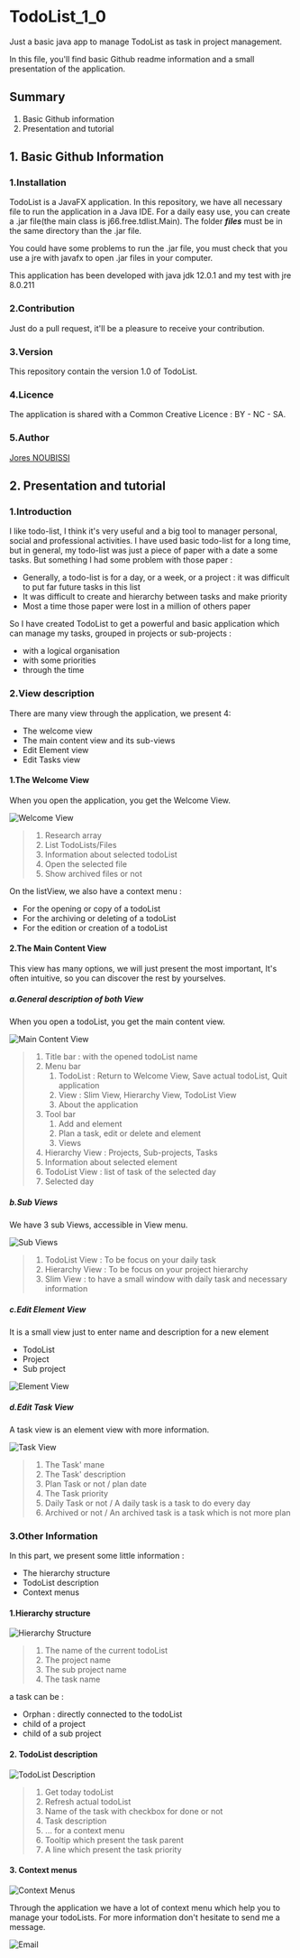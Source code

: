 # TodoList_1_0
Just a basic java app to manage TodoList as task in project management.

In this file, you'll find basic Github readme information and a small presentation of the application.

## Summary
1. Basic Github information
2. Presentation and tutorial

## 1. Basic Github Information
### 1.Installation
TodoList is a JavaFX application. In this repository, we have all necessary file to run the application in a Java IDE.
For a daily easy use, you can create a .jar file(the main class is j66.free.tdlist.Main). The folder ___files___ must be in the same directory than the .jar file.

You could have some problems to run the .jar file, you must check that you use a jre with javafx to open .jar files in your computer.

This application has been developed with java jdk 12.0.1 and my test with jre 8.0.211
### 2.Contribution
Just do a pull request, it'll be a pleasure to receive your contribution.
### 3.Version
This repository contain the version 1.0 of TodoList.
### 4.Licence
The application is shared with a Common Creative Licence : BY - NC - SA.
### 5.Author
[Jores NOUBISSI](https://www.linkedin.com/in/jores-noubissi-82a69b54/)
 
## 2. Presentation and tutorial
### 1.Introduction

I like todo-list, I think it's very useful and a big tool to manager personal, social and professional activities.
I have used basic todo-list for a long time, but in general, my todo-list was just a piece of paper with a date a some tasks.
But something I had some problem with those paper :
* Generally, a todo-list is for a day, or a week, or a project : it was difficult to put far future tasks in this list
* It was difficult to create and hierarchy between tasks and make priority
* Most a time those paper were lost in a million of others paper

So I have created TodoList to get a powerful and basic application which can manage my tasks, grouped in projects or sub-projects :
* with a logical organisation
* with some priorities
* through the time

### 2.View description
There are many view through the application, we present 4:
* The welcome view
* The main content view and its sub-views
* Edit Element view
* Edit Tasks view

#### 1.The Welcome View
When you open the application, you get the Welcome View.

![Welcome View](readMeImages/welcomeView.png)
>1. Research array
>2. List TodoLists/Files
>3. Information about selected todoList
>4. Open the selected file
>5. Show archived files or not

On the listView, we also have a context menu :
* For the opening or copy of a todoList
* For the archiving or deleting of a todoList
* For the edition or creation of a todoList

#### 2.The Main Content View
This view has many options, we will just present the most important, It's often intuitive, so you can discover the rest by yourselves.

##### a.General description of both View
When you open a todoList, you get the main content view.

![Main Content View](readMeImages/mainContentView.png)
>1. Title bar : with the opened todoList name
> 2. Menu bar
>    1. TodoList : Return to Welcome View, Save actual todoList, Quit application
>    2. View : Slim View, Hierarchy View, TodoList View
>    3. About the application
>3. Tool bar
>    1. Add and element
>    2. Plan a task, edit or delete and element
>    3. Views
>4. Hierarchy View : Projects, Sub-projects, Tasks
>5. Information about selected element
>6. TodoList View : list of task of the selected day
>7. Selected day

##### b.Sub Views
We have 3 sub Views, accessible in View menu.

![Sub Views](readMeImages/subViews.png)
>1. TodoList View : To be focus on your daily task
>2. Hierarchy View : To be focus on your project hierarchy
>3. Slim View : to have a small window with daily task and necessary information

##### c.Edit Element View
It is a small view just to enter name and description for a new element
* TodoList
* Project
* Sub project

![Element View](readMeImages/elementView.png)

##### d.Edit Task View
A task view is an element view with more information.

![Task View](readMeImages/taskView.png)

>1. The Task' mane
>2. The Task' description
>3. Plan Task or not / plan date
>4. The Task priority
>5. Daily Task or not / A daily task is a task to do every day
>6. Archived or not / An archived task is a task which is not more plan  
   
### 3.Other Information

In this part, we present some little information :
* The hierarchy structure
* TodoList description
* Context menus

#### 1.Hierarchy structure
![Hierarchy Structure](readMeImages/hierarchyStructure.png)

>1. The name of the current todoList
>2. The project name
>3. The sub project name
>4. The task name

a task can be :
* Orphan : directly connected to the todoList
* child of a project
* child of a sub project

#### 2. TodoList description
![TodoList Description](readMeImages/todoListDescription_1.png)

>1. Get today todoList
>2. Refresh actual todoList
>3. Name of the task with checkbox for done or not
>4. Task description
>5. ... for a context menu
>6. Tooltip which present the task parent
>7. A line which present the task priority

#### 3. Context menus
![Context Menus](readMeImages/hierarchyContextMenu.png)

Through the application we have a lot of context menu which help you to manage your todoLists.
For more information don't hesitate to send me a message.

![Email](readMeImages/email.png)

